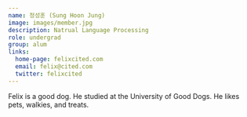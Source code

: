 ```yaml
---
name: 정성훈 (Sung Hoon Jung)
image: images/member.jpg
description: Natrual Language Processing
role: undergrad
group: alum
links:
  home-page: felixcited.com
  email: felix@cited.com
  twitter: felixcited
---
```


Felix is a good dog.
He studied at the University of Good Dogs.
He likes pets, walkies, and treats.
